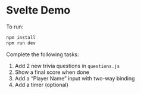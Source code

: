 # Svelte Demo

To run:
```bash
npm install
npm run dev
```

Complete the following tasks:
1. Add 2 new trivia questions in `questions.js`
2. Show a final score when done
3. Add a “Player Name” input with two-way binding
4. Add a timer (optional)

